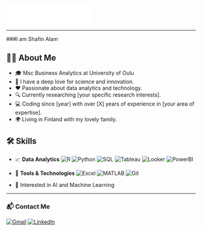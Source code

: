 ![Header Image](https://raw.githubusercontent.com/Shafinonair/Shafin_Alam/main/header_en.svg)

---
###I am Shafin Alam 

## 🙋‍♂️ About Me
- 🎓 Msc Business Analytics at University of Oulu 
- 🚀 I have a deep love for science and innovation.
- ❤️ Passionate about data analytics and technology.
- 🔍 Currently researching [your specific research interests].
- 💻 Coding since [year] with over [X] years of experience in [your area of expertise].
- 🌍 Living in Finland with my lovely family.

## 🛠️ Skills
- 📈 **Data Analytics**
  ![R](https://img.shields.io/badge/R-276DC3?style=flat&logo=r&logoColor=white)
  ![Python](https://img.shields.io/badge/Python-3776AB?style=flat&logo=python&logoColor=white)
  ![SQL](https://img.shields.io/badge/SQL-4479A1?style=flat&logo=postgresql&logoColor=white)
  ![Tableau](https://img.shields.io/badge/Tableau-E97627?style=flat&logo=tableau&logoColor=white)
  ![Looker](https://img.shields.io/badge/Looker-4285F4?style=flat&logo=looker&logoColor=white)
  ![PowerBI](https://img.shields.io/badge/Power_BI-F2C811?style=flat&logo=powerbi&logoColor=black)

- 🔧 **Tools & Technologies**
  ![Excel](https://img.shields.io/badge/Excel-217346?style=flat&logo=microsoftexcel&logoColor=white)
  ![MATLAB](https://img.shields.io/badge/MATLAB-0076A8?style=flat&logo=mathworks&logoColor=white)
  ![Git](https://img.shields.io/badge/Git-F05032?style=flat&logo=git&logoColor=white)
- 🤖 Interested in AI and Machine Learning
---

### 📬 Contact Me

[![Gmail](https://img.shields.io/badge/Gmail-D14836?style=for-the-badge&logo=gmail&logoColor=white)](mailto:shafin.alam1@outlook.com)
[![LinkedIn](https://img.shields.io/badge/LinkedIn-0077B5?style=for-the-badge&logo=linkedin&logoColor=white)](https://www.linkedin.com/in/shafin-alam/)
